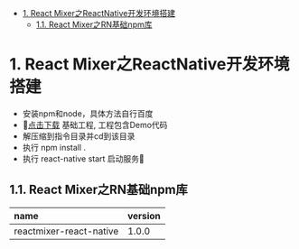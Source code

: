<!-- TOC -->

- [1. React Mixer之ReactNative开发环境搭建](#1-react-mixer之reactnative开发环境搭建)
    - [1.1. React Mixer之RN基础npm库](#11-react-mixer之rn基础npm库)

<!-- /TOC -->
# 1. React Mixer之ReactNative开发环境搭建
* 安装npm和node，具体方法自行百度
* [点击下载](./../../bin/reactmixer-baseproject.zip) 基础工程, 工程包含Demo代码
* 解压缩到指令目录并cd到该目录
* 执行 npm install .
* 执行 react-native start 启动服务

## 1.1. React Mixer之RN基础npm库
name | version
:- | :- 
reactmixer-react-native|1.0.0

<!-- ## 1.1. Demo工程下载
[点击下载]() -->


<!-- ## 1.2. 开发调试
对于前端开发人员，可在下载RNBrowser做开发调试，详细的见RNBrowser下载介绍页
<br/>
对于原生开发人员来说，可使用RNBrowser开发调试，也可直接在包含有原生SDK的目标工程中进行 -->
